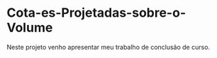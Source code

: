 # Cota-es-Projetadas-sobre-o-Volume
Neste projeto venho apresentar meu trabalho de conclusão de curso.
